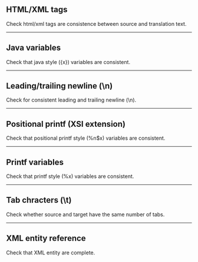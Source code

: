 ## HTML/XML tags

Check html/xml tags are consistence between source and translation text.

-----------

## Java variables

Check that java style ({x}) variables are consistent.

-----------

## Leading/trailing newline (\n) 

Check for consistent leading and trailing newline (\n).

-----------

## Positional printf (XSI extension) 

Check that positional printf style (%n$x) variables are consistent.

-----------

## Printf variables

Check that printf style (%x) variables are consistent.

-----------

## Tab chracters (\t)

Check whether source and target have the same number of tabs.

-----------

## XML entity reference

Check that XML entity are complete.